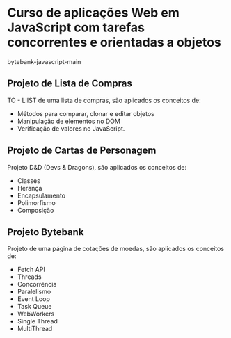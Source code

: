 # Curso de aplicações Web em JavaScript com tarefas concorrentes e orientadas a objetos
bytebank-javascript-main
## Projeto de Lista de Compras

TO - LIIST de uma lista de compras, são aplicados os conceitos de:
- Métodos para comparar, clonar e editar objetos
- Manipulação de elementos no DOM
- Verificação de valores no JavaScript.

## Projeto de Cartas de Personagem

Projeto D&D (Devs & Dragons), são aplicados os conceitos de:
- Classes
- Herança
- Encapsulamento
- Polimorfismo
- Composição

## Projeto Bytebank

Projeto de uma página de cotações de moedas, são aplicados os conceitos de:
- Fetch API
- Threads
- Concorrência
- Paralelismo
- Event Loop
- Task Queue
- WebWorkers
- Single Thread
- MultiThread